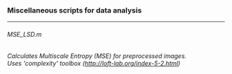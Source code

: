 ### Miscellaneous scripts for data analysis
___
###### MSE_LSD.m
_Calculates Multiscale Entropy (MSE) for preprocessed images._ <br />
_Uses 'complexity' toolbox (http://loft-lab.org/index-5-2.html)_ <br />
